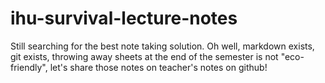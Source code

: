 # ihu-survival-lecture-notes
Still searching for the best note taking solution. Oh well, markdown exists, git exists, throwing away sheets at the end of the semester is not "eco-friendly", let's share those notes on teacher's notes on github! 
